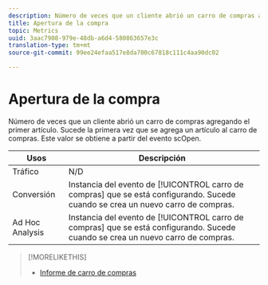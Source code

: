 ```yaml
---
description: Número de veces que un cliente abrió un carro de compras agregando el primer artículo. Sucede la primera vez que se agrega un artículo al carro de compras. Este valor se obtiene a partir del evento scOpen.
title: Apertura de la compra
topic: Metrics
uuid: 3aac7908-979e-48db-a6d4-580863657e3c
translation-type: tm+mt
source-git-commit: 99ee24efaa517e8da700c67818c111c4aa90dc02

---
```



# Apertura de la compra

Número de veces que un cliente abrió un carro de compras agregando el primer artículo. Sucede la primera vez que se agrega un artículo al carro de compras. Este valor se obtiene a partir del evento scOpen.

| Usos | Descripción |
|---|---|
| Tráfico | N/D |
| Conversión | Instancia del evento de [!UICONTROL carro de compras] que se está configurando. Sucede cuando se crea un nuevo carro de compras. |
| Ad Hoc Analysis  | Instancia del evento de [!UICONTROL carro de compras] que se está configurando. Sucede cuando se crea un nuevo carro de compras. |

>[!MORELIKETHIS]
>
>* [Informe de carro de compras](/help/components/c-variables/dimensionslist/reports-shopping-cart.md)

